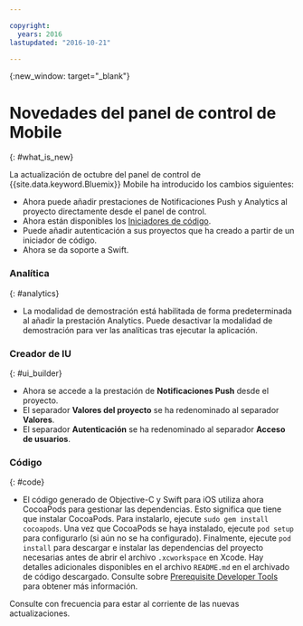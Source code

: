 ```yaml
---

copyright:
  years: 2016
lastupdated: "2016-10-21"

---
```

{:new_window: target="_blank"}

# Novedades del panel de control de Mobile
{: #what_is_new}

La actualización de octubre del panel de control de {{site.data.keyword.Bluemix}} Mobile ha introducido los cambios siguientes:

   * Ahora puede añadir prestaciones de Notificaciones Push y Analytics al proyecto directamente desde el panel de control.
   * Ahora están disponibles los [Iniciadores de código](starters.html#Code_Starter).
   * Puede añadir autenticación a sus proyectos que ha creado a partir de un iniciador de código. 
   * Ahora se da soporte a Swift.


### Analítica
{: #analytics}

   * La modalidad de demostración está habilitada de forma predeterminada al añadir la prestación Analytics. Puede desactivar la modalidad de demostración para ver las analíticas tras ejecutar la aplicación.


### Creador de IU
{: #ui_builder}

   * Ahora se accede a la prestación de **Notificaciones Push** desde el proyecto.
   * El separador **Valores del proyecto** se ha redenominado al separador **Valores**.
   * El separador **Autenticación** se ha redenominado al separador **Acceso de usuarios**.


### Código
{: #code}

   * El código generado de Objective-C y Swift para iOS utiliza ahora CocoaPods para gestionar las dependencias. Esto significa que tiene que instalar CocoaPods. Para instalarlo, ejecute `sudo gem install cocoapods`. Una vez que CocoaPods se haya instalado, ejecute `pod setup` para configurarlo (si aún no se ha configurado). Finalmente, ejecute `pod install` para descargar e instalar las dependencias del proyecto necesarias antes de abrir el archivo `.xcworkspace` en Xcode. Hay detalles adicionales disponibles en el archivo `README.md` en el archivado de código descargado. Consulte sobre [Prerequisite Developer Tools](get_code.html#prereq-dev-tools) para obtener más información.

Consulte con frecuencia para estar al corriente de las nuevas actualizaciones.

